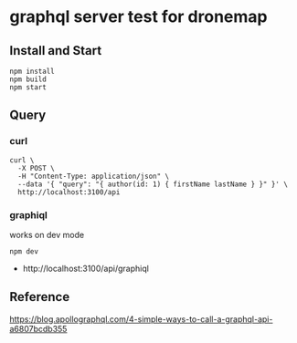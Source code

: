 # graphql server test for dronemap

## Install and Start

```
npm install
npm build
npm start
```

## Query
### curl

```
curl \
  -X POST \
  -H "Content-Type: application/json" \
  --data '{ "query": "{ author(id: 1) { firstName lastName } }" }' \
  http://localhost:3100/api
```

### graphiql
works on dev mode

```
npm dev
```

 - http://localhost:3100/api/graphiql

## Reference

https://blog.apollographql.com/4-simple-ways-to-call-a-graphql-api-a6807bcdb355
